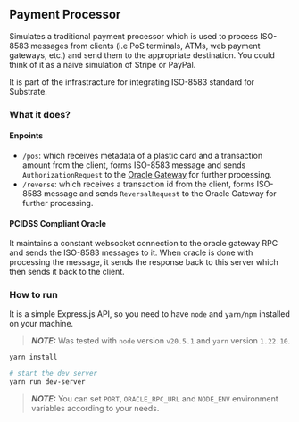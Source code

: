 ## Payment Processor

Simulates a traditional payment processor which is used to process ISO-8583 messages from clients (i.e PoS terminals, ATMs, web payment gateways, etc.) and send them to the appropriate destination. You could think of it as a naive simulation of Stripe or PayPal.

It is part of the infrastracture for integrating ISO-8583 standard for Substrate.

### What it does?

#### Enpoints

- `/pos`: which receives metadata of a plastic card and a transaction amount from the client, forms ISO-8583 message and sends `AuthorizationRequest` to the [Oracle Gateway](../pcidss/README.md) for further processing.
- `/reverse`: which receives a transaction id from the client, forms ISO-8583 message and sends `ReversalRequest` to the Oracle Gateway for further processing.

#### PCIDSS Compliant Oracle

It maintains a constant websocket connection to the oracle gateway RPC and sends the ISO-8583 messages to it. When oracle is done with processing the message, it sends the response back to this server which then sends it back to the client.

### How to run

It is a simple Express.js API, so you need to have `node` and `yarn/npm` installed on your machine. 

> **_NOTE:_** Was tested with `node` version `v20.5.1` and `yarn` version `1.22.10`.

```bash
yarn install

# start the dev server
yarn run dev-server
```

> **_NOTE:_** You can set `PORT`, `ORACLE_RPC_URL` and `NODE_ENV` environment variables according to your needs.
